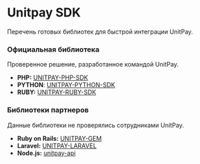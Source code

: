 # Unitpay SDK

Перечень готовых библиотек для быстрой интеграции UnitPay.

### Официальная библиотека

Проверенное решение, разработанное командой UnitPay.

* **PHP:** [UNITPAY-PHP-SDK](https://github.com/unitpay/php-sdk)
* **PYTHON**: [UNITPAY-PYTHON-SDK](https://github.com/unitpay/python-sdk)
* **RUBY:** [UNITPAY-RUBY-SDK](https://github.com/unitpay/ruby-sdk)

### Библиотеки партнеров

Данные библиотеки не проверялись сотрудниками UnitPay.

* **Ruby on Rails:** [UNITPAY-GEM](https://github.com/unitpayService/rails-unitpay)
* **Laravel:** [UNITPAY-LARAVEL](https://github.com/unitpayService/laravel-unitpay)
* **Node.js:** [unitpay-api](https://github.com/redinggg/unitpay-api#readme)

